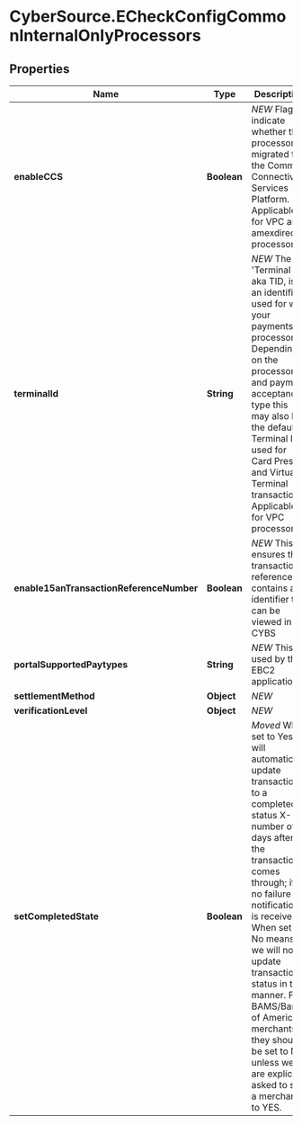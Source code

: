 # CyberSource.ECheckConfigCommonInternalOnlyProcessors

## Properties
Name | Type | Description | Notes
------------ | ------------- | ------------- | -------------
**enableCCS** | **Boolean** | *NEW* Flag to indicate whether the processor is migrated to the Common Connectivity Services Platform. Applicable for VPC and amexdirect processors.  | [optional] 
**terminalId** | **String** | *NEW* The 'Terminal Id' aka TID, is an identifier used for with your payments processor. Depending on the processor and payment acceptance type this may also be the default Terminal ID used for Card Present and Virtual Terminal transactions. Applicable for VPC processors.  | [optional] 
**enable15anTransactionReferenceNumber** | **Boolean** | *NEW* This ensures the transaction reference # contains an identifier that can be viewed in CYBS | [optional] [default to true]
**portalSupportedPaytypes** | **String** | *NEW* This is used by the EBC2 application | [optional] [default to 'CHECK']
**settlementMethod** | **Object** | *NEW* | [optional] 
**verificationLevel** | **Object** | *NEW* | [optional] 
**setCompletedState** | **Boolean** | *Moved* When set to Yes we will automatically update transactions to a completed status X-number of days after the transaction comes through; if no failure notification is received. When set to No means we will not update transaction status in this manner. For BAMS/Bank of America merchants, they should be set to No unless we are explicitly asked to set a merchant to YES. | [optional] [default to false]


